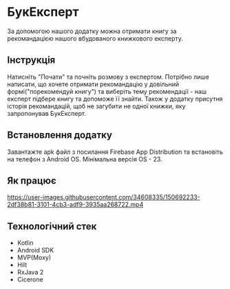 # БукЕксперт

За допомогою нашого додатку можна отримати книгу за рекомандацією нашого вбудованого книжкового
експерту.

## Інструкція

Натисніть "Почати" та почніть розмову з експертом. Потрібно лише написати, що хочете отримати рекомандацію у довільний формі("порекомендуй книгу") та виберіть тему рекомендації - наш експерт підбере книгу та допоможе її знайти. Також у додатку присутня історія рекомандацій, щоб не загубити не одної книжки, яку запропонував БукЕксперт.

## Встановлення додатку

Завантажте apk файл з посилання Firebase App Distribution та встановіть на телефон з Android OS. Мінімальна версія OS - 23.

## Як працює

https://user-images.githubusercontent.com/34608335/150692233-2df38b81-3101-4cb3-adf9-3935aa268722.mp4

## Технологічний стек

* Kotlin
* Android SDK
* MVP(Moxy)
* Hilt
* RxJava 2
* Cicerone

